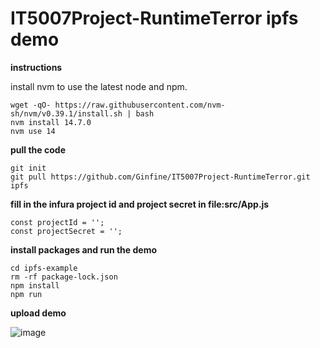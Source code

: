 # IT5007Project-RuntimeTerror ipfs demo

**instructions**

install nvm to use the latest node and npm.
```
wget -qO- https://raw.githubusercontent.com/nvm-sh/nvm/v0.39.1/install.sh | bash
nvm install 14.7.0
nvm use 14

```
**pull the code**
```
git init
git pull https://github.com/Ginfine/IT5007Project-RuntimeTerror.git ipfs
```
 
 **fill in the infura project id and project secret in file:src/App.js**
 ```
 const projectId = '';
const projectSecret = '';
```

**install packages and run the demo**
```
cd ipfs-example
rm -rf package-lock.json 
npm install
npm run
```

**upload demo**

![image](https://user-images.githubusercontent.com/39360847/194340003-043732df-5a0c-405c-be33-35facf31c1c5.png)
